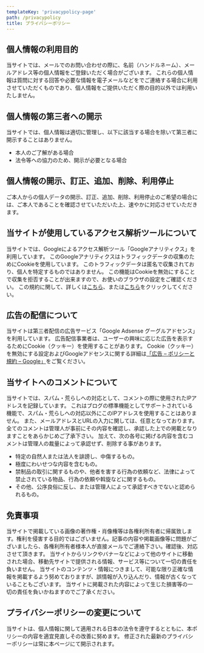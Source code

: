 ```yaml
---
templateKey: 'privacypolicy-page'
path: /privacypolicy
title: プライバシーポリシー
---
```

## 個人情報の利用目的
当サイトでは、メールでのお問い合わせの際に、名前（ハンドルネーム）、メールアドレス等の個人情報をご登録いただく場合がございます。
これらの個人情報は質問に対する回答や必要な情報を電子メールなどをでご連絡する場合に利用させていただくものであり、個人情報をご提供いただく際の目的以外では利用いたしません。

## 個人情報の第三者への開示
当サイトでは、個人情報は適切に管理し、以下に該当する場合を除いて第三者に開示することはありません。
- 本人のご了解がある場合
- 法令等への協力のため、開示が必要となる場合

## 個人情報の開示、訂正、追加、削除、利用停止
ご本人からの個人データの開示、訂正、追加、削除、利用停止のご希望の場合には、ご本人であることを確認させていただいた上、速やかに対応させていただきます。

## 当サイトが使用しているアクセス解析ツールについて
当サイトでは、Googleによるアクセス解析ツール「Googleアナリティクス」を利用しています。
このGoogleアナリティクスはトラフィックデータの収集のためにCookieを使用しています。
このトラフィックデータは匿名で収集されており、個人を特定するものではありません。
この機能はCookieを無効にすることで収集を拒否することが出来ますので、お使いのブラウザの設定をご確認ください。
この規約に関して、詳しくは[こちら](https://marketingplatform.google.com/about/analytics/terms/jp/)、または[こちら](https://policies.google.com/technologies/partner-sites?hl=ja)をクリックしてください。

## 広告の配信について
当サイトは第三者配信の広告サービス「Google Adsense グーグルアドセンス」を利用しています。
広告配信事業者は、ユーザーの興味に応じた広告を表示するためにCookie（クッキー）を使用することがあります。
Cookie（クッキー）を無効にする設定およびGoogleアドセンスに関する詳細は[「広告 – ポリシーと規約 – Google」](https://policies.google.com/technologies/ads?hl=ja)をご覧ください。

## 当サイトへのコメントについて
当サイトでは、スパム・荒らしへの対応として、コメントの際に使用されたIPアドレスを記録しています。
これはブログの標準機能としてサポートされている機能で、スパム・荒らしへの対応以外にこのIPアドレスを使用することはありません。
また、メールアドレスとURLの入力に関しては、任意となっております。
全てのコメントは管理人が事前にその内容を確認し、承認した上での掲載となりますことをあらかじめご了承下さい。
加えて、次の各号に掲げる内容を含むコメントは管理人の裁量によって承認せず、削除する事があります。
- 特定の自然人または法人を誹謗し、中傷するもの。
- 極度にわいせつな内容を含むもの。
- 禁制品の取引に関するものや、他者を害する行為の依頼など、法律によって禁止されている物品、行為の依頼や斡旋などに関するもの。
- その他、公序良俗に反し、または管理人によって承認すべきでないと認められるもの。

## 免責事項
当サイトで掲載している画像の著作権・肖像権等は各権利所有者に帰属致します。権利を侵害する目的ではございません。記事の内容や掲載画像等に問題がございましたら、各権利所有者様本人が直接メールでご連絡下さい。確認後、対応させて頂きます。
当サイトからリンクやバナーなどによって他のサイトに移動された場合、移動先サイトで提供される情報、サービス等について一切の責任を負いません。
当サイトのコンテンツ・情報につきまして、可能な限り正確な情報を掲載するよう努めておりますが、誤情報が入り込んだり、情報が古くなっていることもございます。
当サイトに掲載された内容によって生じた損害等の一切の責任を負いかねますのでご了承ください。

## プライバシーポリシーの変更について
当サイトは、個人情報に関して適用される日本の法令を遵守するとともに、本ポリシーの内容を適宜見直しその改善に努めます。
修正された最新のプライバシーポリシーは常に本ページにて開示されます。
